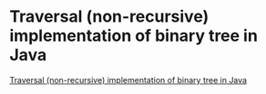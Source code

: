# Traversal (non-recursive) implementation of binary tree in Java
[Traversal (non-recursive) implementation of binary tree in Java](https://aiwithcloud.com/2022/09/19/traversal_non_recursive_implementation_of_binary_tree_in_java/)